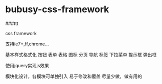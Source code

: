 ﻿bubusy-css-framework
====================

###ttt

css framework

支持ie7+,ff,chrome...

基本样式格式化
按钮
表单
表格
图标
分页
导航
标签
下拉菜单
提示框
弹出框

使用jquery实现js效果


模块化设计，各模块可单独引入
易于修改和覆盖
尽量少做，做有用的